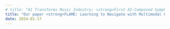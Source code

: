 ```yaml
---
# title: "AI Transforms Music Industry: <strong>First AI-Composed Symphony Debuts</strong> in New York"
title: "Our paper <strong>FLAME: Learning to Navigate with Multimodal LLM in Urban Environments</strong> was selected for an oral presentation at AAAI 2025. "
date: 2024-01-17
---
```

